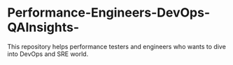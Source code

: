 # Performance-Engineers-DevOps-QAInsights-
This repository helps performance testers and engineers who wants to dive into DevOps and SRE world. 
